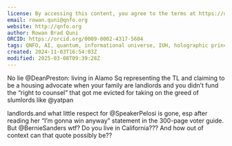 ```yaml
---
license: By accessing this content, you agree to the terms at https://qnfo.org/LICENSE
email: rowan.quni@qnfo.org
website: http://qnfo.org
author: Rowan Brad Quni
ORCID: https://orcid.org/0009-0002-4317-5604
tags: QNFO, AI, quantum, informational universe, IUH, holographic principle
created: 2024-11-03T16:54:03Z
modified: 2025-03-08T09:39:28Z
---
```


No lie @DeanPreston: living in Alamo Sq representing the TL and claiming to be a housing advocate when your family are landlords and you didn’t fund the “right to counsel” that got me evicted for taking on the greed of slumlords like @yatpan

landlords.and what little respect for @SpeakerPelosi is gone, esp after reading her “I’m gonna win anyway” statement in the 300-page voter guide. But @BernieSanders wtf? Do you live in California??? And how out of context can that quote possibly be??
